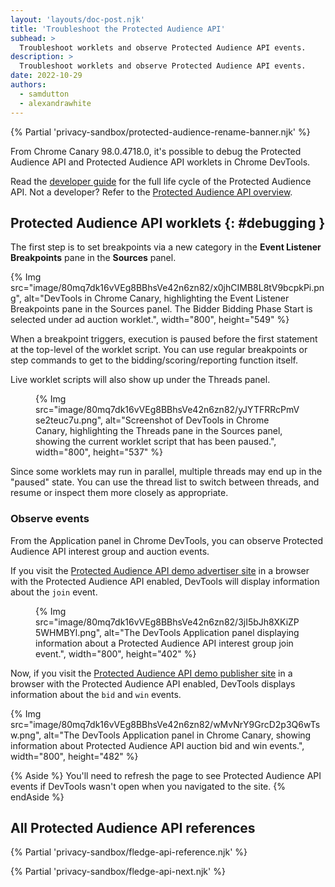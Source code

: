 ```yaml
---
layout: 'layouts/doc-post.njk'
title: 'Troubleshoot the Protected Audience API'
subhead: >
  Troubleshoot worklets and observe Protected Audience API events.
description: >
  Troubleshoot worklets and observe Protected Audience API events.
date: 2022-10-29
authors:
  - samdutton
  - alexandrawhite
---
```


{% Partial 'privacy-sandbox/protected-audience-rename-banner.njk' %}

From Chrome Canary 98.0.4718.0, it's possible to debug the Protected Audience API and Protected Audience API
worklets in Chrome DevTools.

Read the [developer guide](/docs/privacy-sandbox/protected-audience-api/) for the full life cycle of the Protected Audience API. 
Not a developer? Refer to the
[Protected Audience API overview](/docs/privacy-sandbox/protected-audience).

## Protected Audience API worklets {: #debugging }

The first step is to set breakpoints via a new category in the
**Event Listener Breakpoints** pane in the **Sources** panel.

{% Img
  src="image/80mq7dk16vVEg8BBhsVe42n6zn82/x0jhCIMB8L8tV9bcpkPi.png",
  alt="DevTools in Chrome Canary, highlighting the Event Listener Breakpoints pane in the Sources panel. The Bidder Bidding Phase Start is selected under ad auction worklet.",
  width="800", height="549"
%}

When a breakpoint triggers, execution is paused before the first statement at
the top-level of the worklet script. You can use regular breakpoints or step
commands to get to the bidding/scoring/reporting function itself.

Live worklet scripts will also show up under the Threads panel.

<figure>
{% Img src="image/80mq7dk16vVEg8BBhsVe42n6zn82/yJYTFRRcPmVse2teuc7u.png",
alt="Screenshot of DevTools in Chrome Canary, highlighting the Threads pane in the Sources panel, showing the current worklet script that has been paused.", width="800", height="537" %}
</figure>

Since some worklets may run in parallel, multiple threads may end up in the
"paused" state. You can use the thread list to switch between threads, and
resume or inspect them more closely as appropriate.

### Observe events

From the Application panel in Chrome DevTools, you can observe Protected Audience API interest
group and auction events.

If you visit the [Protected Audience API demo advertiser site](https://protected-audience-demo-advertiser.web.app/)
in a browser with the Protected Audience API enabled, DevTools will display information about the `join` event.

<figure>
{% Img
  src="image/80mq7dk16vVEg8BBhsVe42n6zn82/3jI5bJh8XKiZP5WHMBYl.png",
  alt="The DevTools Application panel displaying information about a Protected Audience API interest group join event.", width="800", height="402"
%}
</figure>

Now, if you visit the
[Protected Audience API demo publisher site](https://protected-audience-demo-publisher.web.app/)
in a browser with the Protected Audience API enabled, DevTools displays information about the `bid`
and `win` events.

{% Img
  src="image/80mq7dk16vVEg8BBhsVe42n6zn82/wMvNrY9GrcD2p3Q6wTsw.png",
  alt="The DevTools Application panel in Chrome Canary, showing information about Protected Audience API auction bid and win events.", width="800", height="482"
%}

{% Aside %}
You'll need to refresh the page to see Protected Audience API events if DevTools wasn't open
when you navigated to the site.
{% endAside %}

## All Protected Audience API references

{% Partial 'privacy-sandbox/fledge-api-reference.njk' %}

{% Partial 'privacy-sandbox/fledge-api-next.njk' %}
